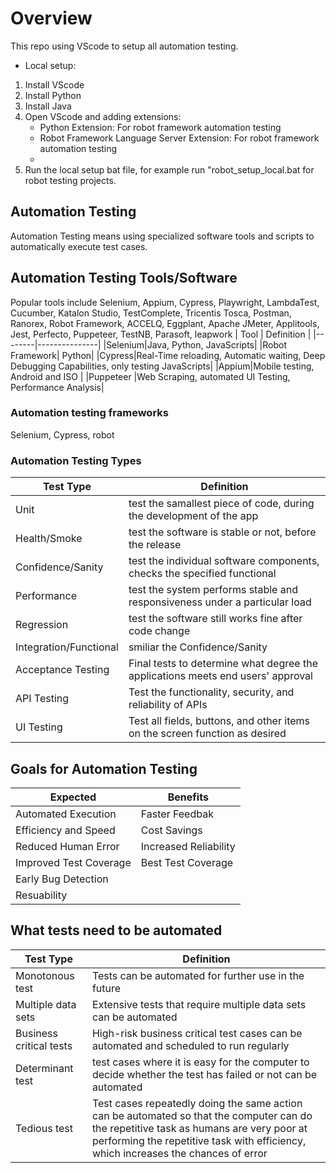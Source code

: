 # Overview
This repo using VScode to setup all automation testing.
- Local setup:
1. Install VScode
2. Install Python
3. Install Java
4. Open VScode and adding extensions:
   - Python Extension: For robot framework automation testing
   - Robot Framework Language Server Extension: For robot framework automation testing
   - 
5. Run the local setup bat file, for example run "robot_setup_local.bat for robot testing projects.
## Automation Testing
Automation Testing means using specialized software tools and scripts to automatically execute test cases.
## Automation Testing Tools/Software
Popular tools include Selenium, Appium, Cypress, Playwright, LambdaTest, Cucumber, Katalon Studio, TestComplete, Tricentis Tosca, Postman, Ranorex, Robot Framework, ACCELQ, Eggplant, Apache JMeter, Applitools, Jest, Perfecto, Puppeteer, TestNB, Parasoft, leapwork
|  Tool  |  Definition   |
|--------|---------------|
|Selenium|Java, Python, JavaScripts|
|Robot Framework| Python|
|Cypress|Real-Time reloading, Automatic waiting, Deep Debugging Capabilities, only testing JavaScripts|
|Appium|Mobile testing, Android and ISO |
|Puppeteer |Web Scraping, automated UI Testing, Performance Analysis|
### Automation testing frameworks
Selenium, Cypress, robot
### Automation Testing Types
|    Test Type     |          Definition             |
|------------------|------------------------------------------------------------------|
|Unit              |test the samallest piece of code, during the development of the app |
|Health/Smoke      |test the software is stable or not, before the release |
|Confidence/Sanity |test the individual software components, checks the specified functional |
|Performance       |test the system performs stable and responsiveness under a particular load |
|Regression        |test the software still works fine after code change  |
|Integration/Functional| smiliar the Confidence/Sanity   |
|Acceptance Testing|Final tests to determine what degree the applications meets end users' approval |
|API Testing       |Test the functionality, security, and reliability of APIs  |
|UI Testing        |Test all fields, buttons, and other items on the screen function as desired |
## Goals for Automation Testing
|        Expected          |         Benefits        |
|--------------------------|-------------------------|
|Automated Execution       |Faster Feedbak           |
|Efficiency and Speed      |Cost Savings             |
|Reduced Human Error       |Increased Reliability    |
|Improved Test Coverage    |Best Test Coverage       |
|Early Bug Detection ||
|Resuability| |
## What tests need to be automated
|  Test Type |  Definition |
|------------|-------------|
|Monotonous test |Tests can be automated for further use in the future |
|Multiple data sets|Extensive tests that require multiple data sets can be automated|
|Business critical tests|High-risk business critical test cases can be automated and scheduled to run regularly|
|Determinant test |test cases where it is easy for the computer to decide whether the test has failed or not can be automated|
|Tedious test|Test cases repeatedly doing the same action can be automated so that the computer can do the repetitive task as humans are very poor at performing the repetitive task with efficiency, which increases the chances of error|
